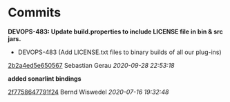 # Commits

**DEVOPS-483: Update build.properties to include LICENSE file in bin & src jars.**

 * DEVOPS-483 (Add LICENSE.txt files to binary builds of all our plug-ins) 

[2b2a4ed5e650567](https://bitbucket.org/knime/knime-base/commits/2b2a4ed5e650567) Sebastian Gerau *2020-09-28 22:53:18*

**added sonarlint bindings**


[2f7758647791f24](https://bitbucket.org/knime/knime-base/commits/2f7758647791f24) Bernd Wiswedel *2020-07-16 19:32:48*

